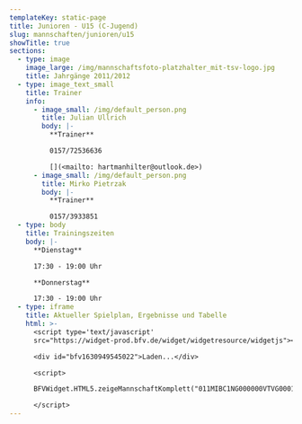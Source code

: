 ```yaml
---
templateKey: static-page
title: Junioren - U15 (C-Jugend)
slug: mannschaften/junioren/u15
showTitle: true
sections:
  - type: image
    image_large: /img/mannschaftsfoto-platzhalter_mit-tsv-logo.jpg
    title: Jahrgänge 2011/2012
  - type: image_text_small
    title: Trainer
    info:
      - image_small: /img/default_person.png
        title: Julian Ullrich
        body: |-
          **Trainer**

          0157/72536636

          [](<mailto: hartmanhilter@outlook.de>)
      - image_small: /img/default_person.png
        title: Mirko Pietrzak
        body: |-
          **Trainer**

          0157/3933851
  - type: body
    title: Trainingszeiten
    body: |-
      **Dienstag**

      17:30 - 19:00 Uhr

      **Donnerstag**

      17:30 - 19:00 Uhr
  - type: iframe
    title: Aktueller Spielplan, Ergebnisse und Tabelle
    html: >-
      <script type='text/javascript'
      src="https://widget-prod.bfv.de/widget/widgetresource/widgetjs"></script>

      <div id="bfv1630949545022">Laden...</div>

      <script>

      BFVWidget.HTML5.zeigeMannschaftKomplett("011MIBC1NG000000VTVG0001VTR8C1K7", "bfv1630949545022", { height: "800", width: "350", selectedTab:BFVWidget.HTML5.mannschaftTabs.spiele, colorResults: "undefined" , colorNav: "undefined" , colorClubName : "undefined" , backgroundNav: "undefined"});

      </script>
---
```

